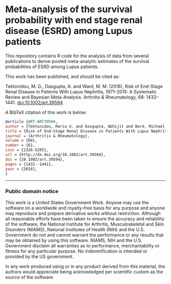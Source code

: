 # Meta-analysis of the survival probability with end stage renal disease (ESRD) among Lupus patients

This repository contains R code for the analysis of data from several publications to derive
pooled meta-analytic estimates of the survival probabilities of ESRD among Lupus 
patients.

This work has been published, and should be cited as:

Tektonidou, M. G., Dasgupta, A. and Ward, M. M. (2016), Risk of End-Stage Renal Disease in Patients With Lupus Nephritis, 1971–2015: A Systematic Review and Bayesian Meta-Analysis. Arthritis & Rheumatology, 68: 1432–1441. [doi:10.1002/art.39594](http://dx.doi.org/10.1002/art.39594)

A BibTeX citation of this work is below:

```bibtex
@article {ART:ART39594,
author = {Tektonidou, Maria G. and Dasgupta, Abhijit and Ward, Michael M.},
title = {Risk of End-Stage Renal Disease in Patients With Lupus Nephritis, 1971–2015: A Systematic Review and Bayesian Meta-Analysis},
journal = {Arthritis & Rheumatology},
volume = {68},
number = {6},
issn = {2326-5205},
url = {http://dx.doi.org/10.1002/art.39594},
doi = {10.1002/art.39594},
pages = {1432--1441},
year = {2016},
}
```

---

### Public domain notice
This work is a United States Government Work. Anyone may use the software on a worldwide and royalty-free
 basis for any purpose and anyone may reproduce and prepare derivative works without restriction. Although all
 reasonable efforts have been taken to ensure the accuracy and reliability of the software, the National Institute for Arthritis, Musculoskeletal and Skin Disorders (NIAMS), National Institutes of Health (NIH) and the U.S. Government do not and cannot warrant the
 performance or any results that may be obtained by using this software. NIAMS, NIH and the U.S. Government disclaim
 all warranties as to performance, merchantability or fitness for any particular purpose.  No indemnification is
 intended or provided by the US government.

In any work produced using or in any product derived from this material, the authors would appreciate being
 acknowledged per scientific custom as the source of the software.
 
